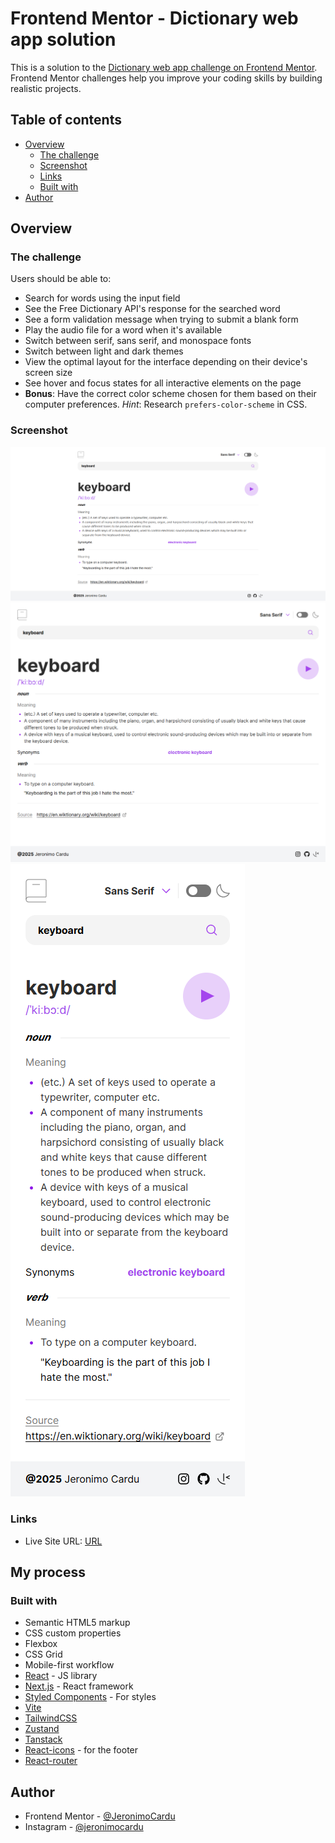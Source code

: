 # Frontend Mentor - Dictionary web app solution

This is a solution to the [Dictionary web app challenge on Frontend Mentor](https://www.frontendmentor.io/challenges/dictionary-web-app-h5wwnyuKFL). Frontend Mentor challenges help you improve your coding skills by building realistic projects.

## Table of contents

- [Overview](#overview)
  - [The challenge](#the-challenge)
  - [Screenshot](#screenshot)
  - [Links](#links)
  - [Built with](#built-with)
- [Author](#author)

## Overview

### The challenge

Users should be able to:

- Search for words using the input field
- See the Free Dictionary API's response for the searched word
- See a form validation message when trying to submit a blank form
- Play the audio file for a word when it's available
- Switch between serif, sans serif, and monospace fonts
- Switch between light and dark themes
- View the optimal layout for the interface depending on their device's screen size
- See hover and focus states for all interactive elements on the page
- **Bonus**: Have the correct color scheme chosen for them based on their computer preferences. _Hint_: Research `prefers-color-scheme` in CSS.

### Screenshot

![Desktop](./public/images/screenshot-desktop.png)
![Tablet](./public/images/screenshot-tablet.png)
![Mobile](./public/images/screenshot-mobile.png)

### Links

- Live Site URL: [URL](https://dictionary-web-murex.vercel.app/keyboard)

## My process

### Built with

- Semantic HTML5 markup
- CSS custom properties
- Flexbox
- CSS Grid
- Mobile-first workflow
- [React](https://reactjs.org/) - JS library
- [Next.js](https://nextjs.org/) - React framework
- [Styled Components](https://styled-components.com/) - For styles
- [Vite](https://vite.dev/)
- [TailwindCSS](https://tailwindcss.com/)
- [Zustand](https://zustand.docs.pmnd.rs/getting-started/introduction)
- [Tanstack](https://tanstack.com/)
- [React-icons](https://react-icons.github.io/react-icons/) - for the footer
- [React-router](https://reactrouter.com/)

## Author

- Frontend Mentor - [@JeronimoCardu](https://www.frontendmentor.io/profile/JeronimoCardu)
- Instagram - [@jeronimocardu](https://www.instagram.com/jeronimocardu/)
